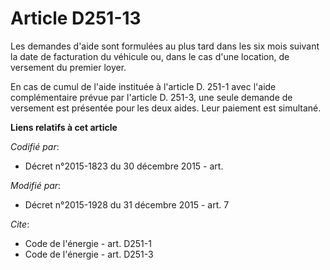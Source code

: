 # Article D251-13

Les demandes d'aide sont formulées au plus tard dans les six mois suivant la date de facturation du véhicule ou, dans le cas
d'une location, de versement du premier loyer. 

En cas de cumul de l'aide instituée à l'article D. 251-1 avec l'aide complémentaire prévue par l'article D. 251-3, une seule
demande de versement est présentée pour les deux aides. Leur paiement est simultané.

**Liens relatifs à cet article**

_Codifié par_:

  - Décret n°2015-1823 du 30 décembre 2015 - art.

_Modifié par_:

  - Décret n°2015-1928 du 31 décembre 2015 - art. 7

_Cite_:

  - Code de l'énergie - art. D251-1
  - Code de l'énergie - art. D251-3
